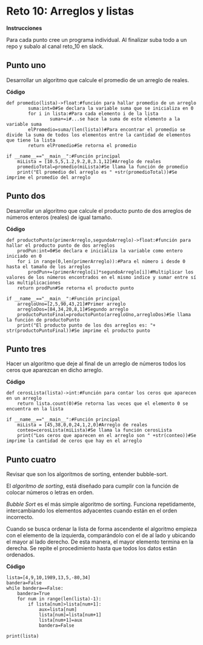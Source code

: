 # Reto 10: Arreglos y listas
**Instrucciones**

Para cada punto cree un programa individual. Al finalizar suba todo a un repo y subalo al canal reto_10 en slack.
## Punto uno

Desarrollar un algoritmo que calcule el promedio de un arreglo de reales.

**Código**
```
def promedio(lista)->float:#función para hallar promedio de un arreglo
        suma:int=0#Se declara la variable suma que se inicializa en 0
        for i in lista:#Para cada elemento i de la lista
                suma+=i#...se hace la suma de este elemento a la variable suma
        elPromedio=suma/(len(lista))#Para encontrar el promedio se divide la suma de todos los elementos entre la cantidad de elementos que tiene la lista
        return elPromedio#Se retorna el promedio

if __name__=="__main__":#Función principal
    miLista = [10.5,5,1.2,9.2,8,3.1,12]#Arreglo de reales
    promedioTotal=promedio(miLista)#Se llama la función de promedio
    print("El promedio del arreglo es " +str(promedioTotal))#Se imprime el promedio del arreglo

```
## Punto dos

Desarrollar un algoritmo que calcule el producto punto de dos arreglos de números enteros (reales) de igual tamaño.

**Código**
```
def productoPunto(primerArreglo,segundoArreglo)->float:#función para hallar el producto punto de dos arreglos
    prodPun:int=0#Se declara e inicializa la variable como entero iniciado en 0
    for i in range(0,len(primerArreglo)):#Para el número i desde 0 hasta el tamaño de los arreglos
        prodPun+=(primerArreglo[i]*segundoArreglo[i])#Multiplicar los valores de los números encontrados en el mismo indice y sumar entre sí las multiplicaciones
    return prodPun#Se retorna el producto punto

if __name__=="__main__":#Función principal
    arregloUno=[2,5,90,43,21]#Primer arreglo
    arregloDos=[84,34,20,8,1]#Segundo arreglo
    productoPuntoFinal=productoPunto(arregloUno,arregloDos)#Se llama la función de productoPunto
    print("El producto punto de los dos arreglos es: "+ str(productoPuntoFinal))#Se imprime el producto punto
```
## Punto tres

Hacer un algoritmo que deje al final de un arreglo de números todos los ceros que aparezcan en dicho arreglo.

**Código**
```
def cerosLista(lista)->int:#Función para contar los ceros que aparecen en un arreglo
    return lista.count(0)#Se retorna las veces que el elemento 0 se encuentra en la lista

if __name__=="__main__":#Función principal
    miLista = [45,38,0,0,24,1,2,0]#Arreglo de reales
    conteo=cerosLista(miLista)#Se llama la función cerosLista
    print("Los ceros que aparecen en el arreglo son " +str(conteo))#Se imprime la cantidad de ceros que hay en el arreglo
```

## Punto cuatro

Revisar que son los algoritmos de sorting, entender bubble-sort.

El _algoritmo de sorting_, está diseñado para cumplir con la función de colocar números o letras en orden.

_Bubble Sort_ es el más simple algoritmo de sorting. Funciona repetidamente, intercambiando los elementos adyacentes cuando están en el orden incorrecto.

Cuando se busca ordenar la lista de forma ascendente el algoritmo empieza con el elemento de la izquierda, comparándolo con el de al lado y ubicando el mayor al lado derecho. De esta manera, el mayor elemento termina en la derecha. Se repite el procedimiento hasta que todos los datos están ordenados.

**Código**
```
lista=[4,9,10,1989,13,5,-80,34]
bandera=False
while bandera==False:
    bandera=True
    for num in range(len(lista)-1):
        if lista[num]>lista[num+1]:
            aux=lista[num]
            lista[num]=lista[num+1]
            lista[num+1]=aux
            bandera=False
            
print(lista)
```

